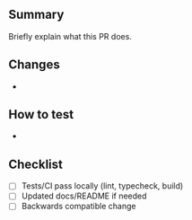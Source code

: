 ## Summary

Briefly explain what this PR does.

## Changes
- 

## How to test
- 

## Checklist
- [ ] Tests/CI pass locally (lint, typecheck, build)
- [ ] Updated docs/README if needed
- [ ] Backwards compatible change
